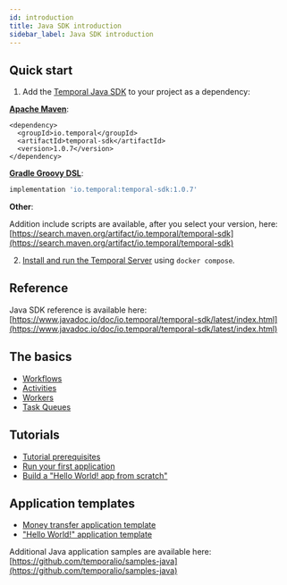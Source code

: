 ```yaml
---
id: introduction
title: Java SDK introduction
sidebar_label: Java SDK introduction
---
```


## Quick start

1. Add the [Temporal Java SDK](https://github.com/temporalio/sdk-java) to your project as a dependency:

**[Apache Maven](https://maven.apache.org/)**:

```maven
<dependency>
  <groupId>io.temporal</groupId>
  <artifactId>temporal-sdk</artifactId>
  <version>1.0.7</version>
</dependency>
```

**[Gradle Groovy DSL](https://gradle.org/)**:

```groovy
implementation 'io.temporal:temporal-sdk:1.0.7'
```

**Other**:

Addition include scripts are available, after you select your version, here: [https://search.maven.org/artifact/io.temporal/temporal-sdk](https://search.maven.org/artifact/io.temporal/temporal-sdk)

2. [Install and run the Temporal Server](/docs/server/quick-install) using `docker compose`.

## Reference

Java SDK reference is available here: [https://www.javadoc.io/doc/io.temporal/temporal-sdk/latest/index.html](https://www.javadoc.io/doc/io.temporal/temporal-sdk/latest/index.html)

## The basics

- [Workflows](/docs/java/workflows)
- [Activities](/docs/java/activities)
- [Workers](/docs/java/workers)
- [Task Queues](/docs/java/task-queues)

## Tutorials

- [Tutorial prerequisites](/docs/java/tutorial-prerequisites)
- [Run your first application](/docs/java/run-your-first-app-tutorial)
- [Build a "Hello World! app from scratch"](/docs/java/hello-world-tutorial)

## Application templates

- [Money transfer application template](https://github.com/temporalio/money-transfer-project-template-java)
- ["Hello World!" application template](https://github.com/temporalio/hello-world-project-template-java)

Additional Java application samples are available here: [https://github.com/temporalio/samples-java](https://github.com/temporalio/samples-java)
